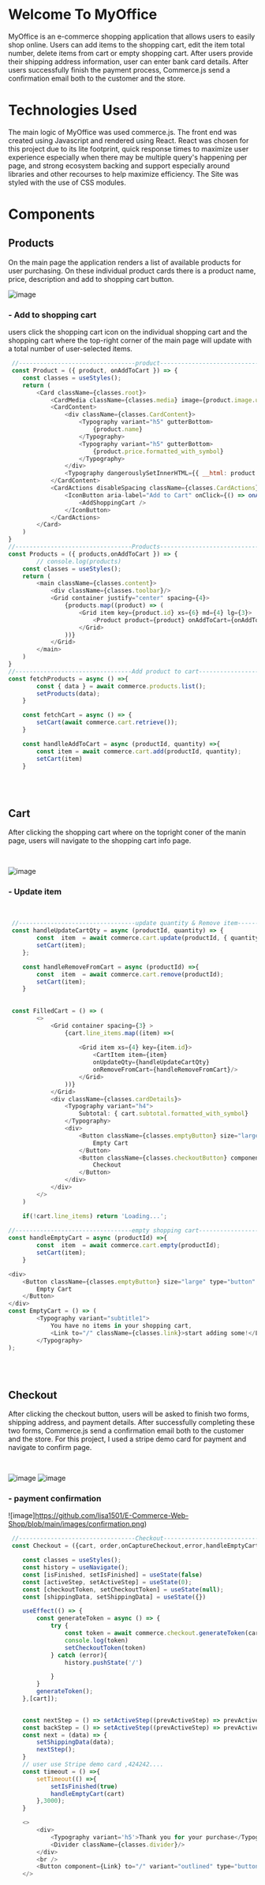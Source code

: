 # Welcome To MyOffice
MyOffice is an e-commerce shopping application that allows users to easily shop online. Users can add items to the shopping cart, edit the item total number, delete items from cart or empty shopping cart. After users provide their shipping address information, user can enter bank card details. After users successfully finish the payment process, Commerce.js send a confirmation email both to the customer and the store. 
<br>
# Technologies Used
The main logic of MyOffice was used commerce.js. The front end was created using Javascript and rendered using React. React was chosen for this project due to its lite footprint, quick response times to maximize user experience especially when there may be multiple query's happening per page, and strong ecosystem backing and support especially around libraries and other recourses to help maximize efficiency. The Site was styled with the use of CSS modules.
<br>

# Components

## Products
On the main page the application renders a list of available products for user purchasing. On these individual product cards there is a product name, price, description and add to shopping cart button.
<br>

![image](https://github.com/lisa1501/E-Commerce-Web-Shop/blob/main/images/products.png)
###  - Add to shopping cart
users click the shopping cart icon on the individual shopping cart and the shopping cart where the top-right corner of the main page will update with a total number of user-selected items.
<br>

```javascript
 //---------------------------------product--------------------------------
 const Product = ({ product, onAddToCart }) => {
    const classes = useStyles();
    return (
        <Card className={classes.root}>
            <CardMedia className={classes.media} image={product.image.url} title={product.name} />
            <CardContent>
                <div className={classes.CardContent}>
                    <Typography variant="h5" gutterBottom>
                        {product.name}
                    </Typography>
                    <Typography variant="h5" gutterBottom>
                        {product.price.formatted_with_symbol}
                    </Typography>
                </div>
                <Typography dangerouslySetInnerHTML={{ __html: product.description }} variant="body2" color="textSecondary" />
            </CardContent>
            <CardActions disableSpacing className={classes.CardActions}>
                <IconButton aria-label="Add to Cart" onClick={() => onAddToCart(product.id, 1)}>
                    <AddShoppingCart />
                </IconButton>
            </CardActions>
        </Card>
    )
}
//---------------------------------Products--------------------------------
const Products = ({ products,onAddToCart }) => {
        // console.log(products)
    const classes = useStyles();
    return (
        <main className={classes.content}>
            <div className={classes.toolbar}/>
            <Grid container justify="center" spacing={4}>
                {products.map((product) => (
                    <Grid item key={product.id} xs={6} md={4} lg={3}>
                        <Product product={product} onAddToCart={onAddToCart}/>
                    </Grid>
                ))}
            </Grid>
        </main>
    )
}
//---------------------------------Add product to cart--------------------------------
const fetchProducts = async () =>{
        const { data } = await commerce.products.list();
        setProducts(data);
    }

    const fetchCart = async () => {
        setCart(await commerce.cart.retrieve());
    }

    const handlleAddToCart = async (productId, quantity) =>{
        const item = await commerce.cart.add(productId, quantity);
        setCart(item)
    }
 
```
<br>

## Cart
After clicking the shopping cart where on the topright coner of the manin page, users will navigate to the shopping cart info page.

<br>

![image](https://github.com/lisa1501/E-Commerce-Web-Shop/blob/main/images/cart.png)
###  - Update item
<br>

```javascript
 //---------------------------------update quantity & Remove item--------------------------------
 const handleUpdateCartQty = async (productId, quantity) => {
        const  item  = await commerce.cart.update(productId, { quantity });
        setCart(item);
    };

    const handleRemoveFromCart = async (productId) =>{
        const  item  = await commerce.cart.remove(productId);
        setCart(item);
    }
 
 
 const FilledCart = () => (
        <>
            <Grid container spacing={3} > 
                {cart.line_items.map((item) =>(
                    
                    <Grid item xs={4} key={item.id}>
                        <CartItem item={item} 
                        onUpdateQty={handleUpdateCartQty}
                        onRemoveFromCart={handleRemoveFromCart}/>
                    </Grid>
                ))}
            </Grid>
            <div className={classes.cardDetails}>
                <Typography variant="h4">
                    Subtotal: { cart.subtotal.formatted_with_symbol}
                </Typography>
                <div>
                    <Button className={classes.emptyButton} size="large" type="button" variant="contained" color="secondary" onClick={handleEmptyCart}>
                        Empty Cart
                    </Button>
                    <Button className={classes.checkoutButton} component={Link} to="/checkout" size="large" type="button" variant="contained" color="primary">
                        Checkout
                    </Button>
                </div>
            </div>
        </>
    )

    if(!cart.line_items) return 'Loading...';
    
//---------------------------------empty shopping cart--------------------------------
const handleEmptyCart = async (productId) =>{
        const  item  = await commerce.cart.empty(productId);
        setCart(item);
    }

<div>
    <Button className={classes.emptyButton} size="large" type="button" variant="contained" color="secondary" onClick={handleEmptyCart}>
        Empty Cart
    </Button>
</div>
const EmptyCart = () => (
        <Typography variant="subtitle1">
            You have no items in your shopping cart,
            <Link to="/" className={classes.link}>start adding some!</Link>
        </Typography>
); 
 
```
<br>

## Checkout
After clicking the checkout button, users will be asked to finish two forms, shipping address, and payment details. After successfully completing these two forms, Commerce.js send a confirmation email both to the customer and the store. For this project, I used a stripe demo card for payment and navigate to confirm page.

<br>

![image](https://github.com/lisa1501/E-Commerce-Web-Shop/blob/main/images/addressform.png)
![image](https://github.com/lisa1501/E-Commerce-Web-Shop/blob/main/images/paymentform.png)


###  - payment confirmation
![image]https://github.com/lisa1501/E-Commerce-Web-Shop/blob/main/images/confirmation.png)
<br>

```javascript
 //---------------------------------Checkout--------------------------------
 const Checkout = ({cart, order,onCaptureCheckout,error,handleEmptyCart}) => {

    const classes = useStyles();
    const history = useNavigate();
    const [isFinished, setIsFinished] = useState(false)
    const [activeStep, setActiveStep] = useState(0);
    const [checkoutToken, setCheckoutToken] = useState(null);
    const [shippingData, setShippingData] = useState({})

    useEffect(() => {
        const generateToken = async () => {
            try {
                const token = await commerce.checkout.generateToken(cart.id, {type:'cart'});
                console.log(token)
                setCheckoutToken(token)
            } catch (error){
                history.pushState('/')

            }
        }
        generateToken();
    },[cart]);
    

    const nextStep = () => setActiveStep((prevActiveStep) => prevActiveStep + 1);
    const backStep = () => setActiveStep((prevActiveStep) => prevActiveStep - 1);
    const next = (data) => {
        setShippingData(data);
        nextStep();
    }
    // user use Stripe demo card ,424242.... 
    const timeout = () =>{
        setTimeout(() =>{
            setIsFinished(true)
            handleEmptyCart(cart)
        },3000);
    } 

    <>  
        <div>
            <Typography variant='h5'>Thank you for your purchase</Typography>
            <Divider className={classes.divider}/>
        </div>
        <br />
        <Button component={Link} to="/" variant="outlined" type="button" >Back to Home</Button>
    </>
 
```

<br>
